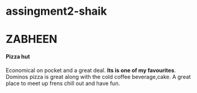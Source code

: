 # assingment2-shaik
# ZABHEEN #
####  Pizza hut
Economical on pocket and a great deal. **Its is one of my favourites**. Dominos pizza is great along with the cold coffee beverage,cake. A great place to meet up frens chill out and have fun.

